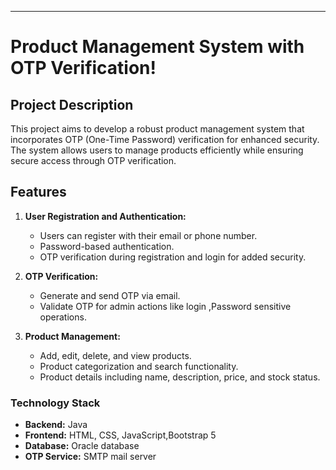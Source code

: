 ----------

# Product Management System with OTP Verification!

## Project Description

This project aims to develop a robust product management system that incorporates OTP (One-Time Password) verification for enhanced security. The system allows users to manage products efficiently while ensuring secure access through OTP verification.

## Features

1.  **User Registration and Authentication:**
    
    -   Users can register with their email or phone number.
    -   Password-based authentication.
    -   OTP verification during registration and login for added security.
2.  **OTP Verification:**
    
    -   Generate and send OTP via email.
    -   Validate OTP for admin actions like login ,Password sensitive operations.
3.  **Product Management:**
    
    -   Add, edit, delete, and view products.
    -   Product categorization and search functionality.
    -   Product details including name, description, price, and stock status.


### Technology Stack

-   **Backend:** Java 
-   **Frontend:** HTML, CSS, JavaScript,Bootstrap 5
-   **Database:** Oracle database 
-   **OTP Service:** SMTP mail server
